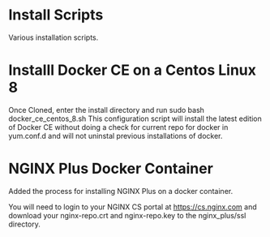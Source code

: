 # Install Scripts
 Various installation scripts.

 # Installl Docker CE on a Centos Linux 8
 Once Cloned, enter the install directory and run 
 sudo bash docker_ce_centos_8.sh
 This configuration script will install the latest edition of Docker CE without doing a check for current repo for docker in yum.conf.d and will not uninstal previous installations of docker.

# NGINX Plus Docker Container
 Added the process for installing NGINX Plus on a docker container.

 You will need to login to your NGINX CS portal at https://cs.nginx.com and download your nginx-repo.crt and nginx-repo.key to the nginx_plus/ssl directory.